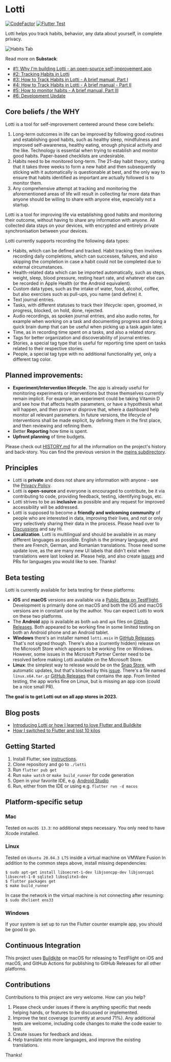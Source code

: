 # Lotti

[![CodeFactor](https://www.codefactor.io/repository/github/matthiasn/lotti/badge)](https://www.codefactor.io/repository/github/matthiasn/lotti) [![Flutter Test](https://github.com/matthiasn/lotti/actions/workflows/flutter-test.yml/badge.svg)](https://github.com/matthiasn/lotti/actions/workflows/flutter-test.yml)

Lotti helps you track habits, behavior, any data about yourself, in complete privacy.

![Habits Tab](https://raw.githubusercontent.com/matthiasn/lotti-docs/main/images/0.9.312+1968/habits_screen.png)

Read more on **Substack**:

- [#1: Why I'm building Lotti - an open-source self-improvement app](https://matthiasnehlsen.substack.com/p/why-im-building-lotti-an-open-source)
- [#2: Tracking Habits in Lotti](https://matthiasnehlsen.substack.com/p/tracking-habits-in-lotti)
- [#3: How to Track Habits in Lotti - A brief manual, Part I](https://matthiasnehlsen.substack.com/p/how-to-track-habits-in-lotti)
- [#4: How to Track Habits in Lotti - A brief manual - Part II](https://matthiasnehlsen.substack.com/p/how-to-track-habits-in-lotti-6f3)
- [#5: How to monitor habits - A brief manual, Part III](https://matthiasnehlsen.substack.com/p/5-how-to-monitor-habits)
- [#6: Development Update](https://matthiasnehlsen.substack.com/p/6-development-update)

## Core beliefs / the WHY

Lotti is a tool for self-improvement centered around these core beliefs:

1. Long-term outcomes in life can be improved by following good routines and establishing good 
   habits, such as healthy sleep, mindfulness and improved self-awareness, healthy eating, 
   enough physical activity and the like. Technology is essential when trying to establish and 
   monitor good habits. Paper-based checklists are undesirable.
2. Habits need to be monitored long-term. The 21-day habit theory, stating that it takes three 
   weeks to form a new habit and then subsequently sticking with it automatically is 
   questionable at best, and the only way to ensure that habits identified as important are 
   actually followed is to monitor them.
3. Any comprehensive attempt at tracking and monitoring the aforementioned areas of life 
   will result in collecting far more data than anyone should be willing to share with anyone 
   else, especially not a startup.

Lotti is a tool for improving life via establishing good habits and monitoring their outcome, 
without having to share any information with anyone. All collected data stays on your devices, with 
encrypted and entirely private synchronisation between your devices.

Lotti currently supports recording the following data types:

* Habits, which can be defined and tracked. Habit tracking then involves recording daily 
  completions, which can successes, failures, and also skipping the completion in case a habit 
  could not be completed due to external circumstances.
* Health-related data which can be imported automatically, such as steps, weight, sleep, blood 
  pressure, resting heart rate, and whatever else can be recorded in Apple Health (or the 
  Android equivalent).
* Custom data types, such as the intake of water, food, alcohol, coffee, but also exercises such 
  as pull-ups, you name (and define) it.
* Text journal entries.
* Tasks, with different statuses to track their lifecycle: open, groomed, in progress, blocked, 
  on hold, done, rejected.
* Audio recordings, as spoken journal entries, and also audio notes, for example when working on 
  a task and documenting progress and doing a quick brain dump that can be useful when picking 
  up a task again later.
* Time, as in recording time spent on a tasks, and also a related story.
* Tags for better organization and discoverability of journal entries.
* Stories, a special tag type that is useful for reporting time spent on tasks related to their 
  respective stories.
* People, a special tag type with no additional functionality yet, only a different tag color.


## Planned improvements:

* **Experiment/Intervention lifecycle.** The app is already useful for monitoring experiments or 
  interventions but those themselves currently remain implicit. For example, an experiment could be
  taking Vitamin D and see how that affects health parameters, or have a hypothesis what will happen,
  and then prove or disprove that, where a dashboard help monitor all relevant parameters. In 
  future versions, the lifecycle of interventions shall be made explicit, by defining them in 
  the first place, and then reviewing and refining them.
* Better **Reporting** how time is spent.
* **Upfront planning** of time budgets. 

Please check out [HISTORY.md](https://github.com/matthiasn/lotti/blob/main/docs/HISTORY.md) for all
the information on the project's history and back-story. You can find the previous version in the
[meins subdirectory](https://github.com/matthiasn/lotti/tree/main/meins).


## Principles

- Lotti is **private** and does not share any information with anyone - see the
  [Privacy Policy](https://github.com/matthiasn/lotti/blob/main/PRIVACY.md).
- Lotti is **open-source** and everyone is encouraged to contribute, be it via contributing to 
  code, providing feedback, testing, identifying bugs, etc.
- Lotti strives to be as **inclusive** as possible and any request for improved accessibility 
  will be addressed.
- Lotti is supposed to become a **friendly and welcoming community** of people who are 
  interested in data, improving their lives, and not or only very selectively sharing their data 
  in the process. Please head over to [Discussions](https://github.com/matthiasn/lotti/discussions) and say Hi.
- **Localization**. Lotti is multilingual and should be available in as many different languages as 
  possible. English is the primary language, and there are French, German, and Romanian translations. 
  Those need some update love, as the are many new UI labels that didn't exist when translations
  were last looked at. Please help, and also create [issues](https://github.com/matthiasn/lotti/issues)
  and PRs for languages you would like to see. Thanks!

## Beta testing

Lotti is currently available for beta testing for these platforms:

- **iOS** and **macOS** versions are available via a [Public Beta on TestFlight](https://testflight.apple.com/join/ZPgbDLGY).
  Development is primarily done on macOS and both the iOS and macOS versions are in constant use by
  the author. You can expect Lotti to work on these two platforms.
- The **Android** app is available as both `aab` and `apk` files on [GitHub Releases](https://github.com/matthiasn/lotti/releases).
  Both appeared to be working fine in some limited testing on both an Android phone and an Android
  tablet.
- **Windows** there's an installer named `lotti.msix` in [GitHub Releases](https://github.com/matthiasn/lotti/releases).
  That's not signed though. There's also a (currently hidden) release on the Microsoft Store which 
  appears to be working fine on Windows. However, some issues in the Microsoft Partner Center need
  to be resolved before making Lotti available on the Microsoft Store.
- **Linux**: the simplest way to release would be on the [Snap Store](https://snapcraft.io/snap-store),
  with automatic updates, but that's blocked by this [issue](https://github.com/matthiasn/lotti/issues/941).
  There's a file named `linux.x64.tar.gz` [GitHub Releases](https://github.com/matthiasn/lotti/releases)
  that contains the app. From limited testing, the app works fine on Linux, but is missing an app
  icon (could be a nice small PR).

**The goal is to get Lotti out on all app stores in 2023.**


## Blog posts

- [Introducing Lotti or how I learned to love Flutter and Buildkite](https://matthiasnehlsen.com/blog/2022/05/05/introducing-lotti/)
- [How I switched to Flutter and lost 10 kilos](https://matthiasnehlsen.com/blog/2022/05/15/switched-to-flutter-lost-10-kilos/)


## Getting Started

1. Install Flutter, see [instructions](https://docs.flutter.dev/get-started/install).
2. Clone repository and go to `./lotti`
3. Run `flutter pub get`
4. Run `make watch` or `make build_runner` for code generation
5. Open in your favorite IDE, e.g. [Android Studio](https://developer.android.com/studio) 
6. Run, either from the IDE or using e.g. `flutter run -d macos`


## Platform-specific setup

### Mac

Tested on `macOS 13.3`: no additional steps necessary. You only need to have Xcode installed.


### Linux

Tested on `Ubuntu 20.04.3 LTS` inside a virtual machine on VMWare Fusion In addition to the common
steps above, install missing dependencies:

```
$ sudo apt-get install libsecret-1-dev libjsoncpp-dev libjsoncpp1 libsecret-1-0 sqlite3 libsqlite3-dev
$ flutter packages get
$ make build_runner
``` 

In case the network in the virtual machine is not connecting after resuming: `$ sudo dhclient ens33`


### Windows

If your system is set up to run the Flutter counter example app, you should be good to go.


## Continuous Integration

This project uses [Buildkite](https://buildkite.com/docs/agent/v3/macos) on macOS for releasing to
TestFlight on iOS and macOS, and GitHub Actions for publishing to GitHub Releases for all other
platforms. 


## Contributions

Contributions to this project are very welcome. How can you help?

1. Please check under issues if there is anything specific that needs helping
   hands, or features to be discussed or implemented.
2. Improve the test coverage (currently at around 71%). Any additional tests are welcome,
   including code changes to make the code easier to test.
3. Create issues for feedback and ideas.
4. Help translate into more languages, and improve the existing translations.

Thanks!
